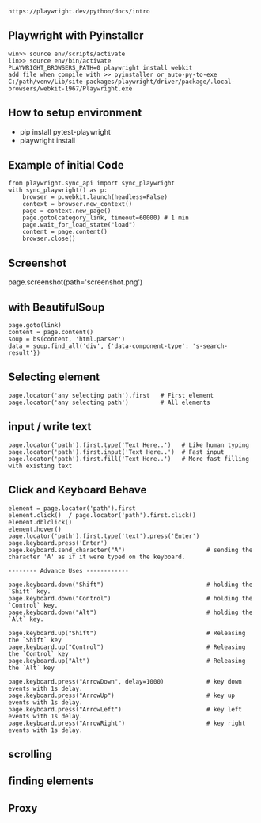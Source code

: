 `https://playwright.dev/python/docs/intro`
## Playwright with Pyinstaller
```
win>> source env/scripts/activate
lin>> source env/bin/activate
PLAYWRIGHT_BROWSERS_PATH=0 playwright install webkit
add file when compile with >> pyinstaller or auto-py-to-exe
C:/path/venv/Lib/site-packages/playwright/driver/package/.local-browsers/webkit-1967/Playwright.exe
```
## How to setup environment
- pip install pytest-playwright
- playwright install
## Example of initial Code
```
from playwright.sync_api import sync_playwright
with sync_playwright() as p:
    browser = p.webkit.launch(headless=False)
    context = browser.new_context()
    page = context.new_page()
    page.goto(category_link, timeout=60000) # 1 min
    page.wait_for_load_state("load")
    content = page.content()
    browser.close()
```
## Screenshot
page.screenshot(path='screenshot.png')
## with BeautifulSoup
```
page.goto(link)
content = page.content()
soup = bs(content, 'html.parser')
data = soup.find_all('div', {'data-component-type': 's-search-result'})
```
## Selecting element
```
page.locator('any selecting path').first   # First element
page.locator('any selecting path')         # All elements
```
## input / write text
```
page.locator('path').first.type('Text Here..')   # Like human typing
page.locator('path').first.input('Text Here..')  # Fast input
page.locator('path').first.fill('Text Here..')   # More fast filling with existing text

```
## Click and Keyboard Behave
```
element = page.locator('path').first
element.click()  / page.locator('path').first.click()
element.dblclick()
element.hover()
page.locator('path').first.type('text').press('Enter')
page.keyboard.press('Enter')
page.keyboard.send_character("A")                       # sending the character 'A' as if it were typed on the keyboard.

-------- Advance Uses ------------

page.keyboard.down("Shift")                             # holding the `Shift` key.
page.keyboard.down("Control")                           # holding the `Control` key.
page.keyboard.down("Alt")                               # holding the `Alt` key.

page.keyboard.up("Shift")                               # Releasing the `Shift` key
page.keyboard.up("Control")                             # Releasing the `Control` key
page.keyboard.up("Alt")                                 # Releasing the `Alt` key

page.keyboard.press("ArrowDown", delay=1000)            # key down events with 1s delay.
page.keyboard.press("ArrowUp")                          # key up events with 1s delay.
page.keyboard.press("ArrowLeft")                        # key left events with 1s delay.
page.keyboard.press("ArrowRight")                       # key right events with 1s delay.
```
## scrolling

## finding elements

## Proxy






